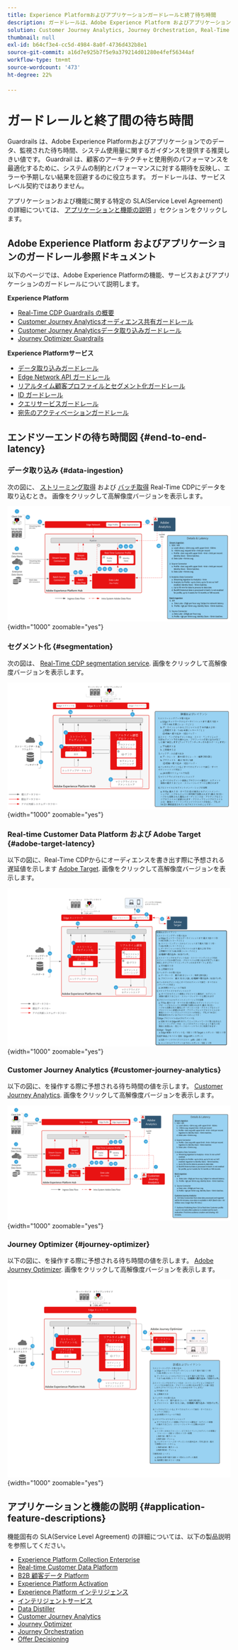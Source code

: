 ```yaml
---
title: Experience Platformおよびアプリケーションガードレールと終了待ち時間
description: ガードレールは、Adobe Experience Platform およびアプリケーション内のコンポーネントとサービスに対するパフォーマンスの期待値と影響を定義します
solution: Customer Journey Analytics, Journey Orchestration, Real-Time Customer Data Platform
thumbnail: null
exl-id: b64cf3e4-cc5d-4984-8a0f-4736d432b8e1
source-git-commit: a16d7e925b7f5e9a379214d01280e4fef56344af
workflow-type: tm+mt
source-wordcount: '473'
ht-degree: 22%

---
```


# ガードレールと終了間の待ち時間

Guardrails は、Adobe Experience Platformおよびアプリケーションでのデータ、監視された待ち時間、システム使用量に関するガイダンスを提供する推奨しきい値です。 Guardrail は、顧客のアーキテクチャと使用例のパフォーマンスを最適化するために、システムの制約とパフォーマンスに対する期待を反映し、エラーや予期しない結果を回避するのに役立ちます。 ガードレールは、サービスレベル契約ではありません。

アプリケーションおよび機能に関する特定の SLA(Service Level Agreement) の詳細については、 [アプリケーションと機能の説明](#application-feature-descriptions) 」セクションをクリックします。


## Adobe Experience Platform およびアプリケーションのガードレール参照ドキュメント

以下のページでは、Adobe Experience Platformの機能、サービスおよびアプリケーションのガードレールについて説明します。

**Experience Platform**

* [Real-Time CDP Guardrails の概要](https://experienceleague.adobe.com/docs/experience-platform/rtcdp/guardrails/overview.html)
* [Customer Journey Analyticsオーディエンス共有ガードレール](https://experienceleague.adobe.com/docs/analytics-platform/using/cja-components/audiences/publish.html#latency)
* [Customer Journey Analyticsデータ取り込みガードレール](https://experienceleague.adobe.com/docs/experience-platform/sources/connectors/adobe-applications/analytics.html#what-is-the-expected-latency-for-analytics-data-on-platform%3F)
* [Journey Optimizer Guardrails](https://experienceleague.adobe.com/docs/journey-optimizer/using/get-started/guardrails.html)

**Experience Platformサービス**

* [データ取り込みガードレール](https://experienceleague.adobe.com/docs/experience-platform/ingestion/guardrails.html)
* [Edge Network API ガードレール](https://experienceleague.adobe.com/docs/experience-platform/edge-network-server-api/guardrails.html)
* [リアルタイム顧客プロファイルとセグメント化ガードレール](https://experienceleague.adobe.com/docs/experience-platform/profile/guardrails.html?lang=ja)
* [ID ガードレール](https://experienceleague.adobe.com/docs/experience-platform/identity/guardrails.html?lang=ja)
* [クエリサービスガードレール](https://experienceleague.adobe.com/docs/experience-platform/query/guardrails.html?lang=ja)
* [宛先のアクティベーションガードレール](https://experienceleague.adobe.com/docs/experience-platform/destinations/guardrails.html?lang=ja)

## エンドツーエンドの待ち時間図 {#end-to-end-latency}

### データ取り込み {#data-ingestion}

次の図に、 [ストリーミング取得](https://experienceleague.adobe.com/docs/experience-platform/ingestion/streaming/overview.html) および [バッチ取得](https://experienceleague.adobe.com/docs/experience-platform/ingestion/batch/getting-started.html?lang=ja) Real-Time CDPにデータを取り込むとき。 画像をクリックして高解像度バージョンを表示します。

![データ取り込みの概要レベルの視覚的概要。](/help/blueprints/experience-platform/deployment/assets/aep_data_flow_guardrails.svg "データ取り込みの概要レベルの視覚的概要と待ち時間の値"){width="1000" zoomable="yes"}

### セグメント化 {#segmentation}

次の図は、 [Real-Time CDP segmentation service](https://experienceleague.adobe.com/docs/experience-platform/segmentation/home.html?lang=ja). 画像をクリックして高解像度バージョンを表示します。

![セグメントの概要レベルの視覚的な概要。](/help/blueprints/experience-platform/deployment/assets/segmentation_guardrails.svg "セグメントの概要レベルの視覚的概要と待ち時間の値"){width="1000" zoomable="yes"}

### Real-time Customer Data Platform および Adobe Target {#adobe-target-latency}

以下の図に、Real-Time CDPからにオーディエンスを書き出す際に予想される遅延値を示します [Adobe Target](https://experienceleague.adobe.com/docs/experience-platform/destinations/catalog/personalization/adobe-target-connection.html?lang=ja). 画像をクリックして高解像度バージョンを表示します。

![Adobe Targetへの高レベルの視覚的概要の書き出し。](/help/blueprints/experience-platform/deployment/assets/RTCDP_Target_guardrails.svg "オーディエンスのAdobe Targetの概要レベルのビジュアル概要と待ち時間の値へのエクスポート"){width="1000" zoomable="yes"}

### Customer Journey Analytics {#customer-journey-analytics}

以下の図に、を操作する際に予想される待ち時間の値を示します。 [Customer Journey Analytics](https://experienceleague.adobe.com/docs/analytics-platform/using/cja-overview/cja-overview.html?lang=en). 画像をクリックして高解像度バージョンを表示します。

![Customer Journey Analyticsの概要レベルの視覚的な概要の操作](/help/blueprints/experience-platform/deployment/assets/CJA_guardrails.svg "Customer Journey Analyticsの概要レベルの視覚的概要と待ち時間の値の使用"){width="1000" zoomable="yes"}

### Journey Optimizer {#journey-optimizer}

以下の図に、を操作する際に予想される待ち時間の値を示します。 [Adobe Journey Optimizer](https://experienceleague.adobe.com/docs/journey-optimizer/using/get-started/get-started.html?lang=en). 画像をクリックして高解像度バージョンを表示します。

![Adobe Journey Optimizerの概要レベルの視覚的な概要の操作](/help/blueprints/experience-platform/deployment/assets/AJO_guardrails.svg "Adobe Journey Optimizerの高レベルの視覚的概要と待ち時間の値の使用"){width="1000" zoomable="yes"}

## アプリケーションと機能の説明 {#application-feature-descriptions}

機能固有の SLA(Service Level Agreement) の詳細については、以下の製品説明を参照してください。

* [Experience Platform Collection Enterprise](https://helpx.adobe.com/jp/legal/product-descriptions/adobe-experience-platform-collection-enterprise.html)
* [Real-time Customer Data Platform](https://helpx.adobe.com/jp/legal/product-descriptions/real-time-customer-data-platform.html)
* [B2B 顧客データ Platform](https://helpx.adobe.com/jp/legal/product-descriptions/adobe-experience-platform-b2b.html)
* [Experience Platform Activation](https://helpx.adobe.com/jp/legal/product-descriptions/adobe-experience-platform0.html)
* [Experience Platform インテリジェンス](https://helpx.adobe.com/jp/legal/product-descriptions/adobe-experience-platform-intelligence---product-description.html)
* [インテリジェントサービス](https://helpx.adobe.com/jp/legal/product-descriptions/intelligent-services.html)
* [Data Distiller](https://helpx.adobe.com/jp/legal/product-descriptions/data-distiller.html)
* [Customer Journey Analytics](https://helpx.adobe.com/jp/legal/product-descriptions/customer-journey-analytics.html)
* [Journey Optimizer](https://helpx.adobe.com/jp/legal/product-descriptions/adobe-journey-optimizer.html)
* [Journey Orchestration](https://helpx.adobe.com/jp/legal/product-descriptions/journey-orchestration.html)
* [Offer Decisioning](https://helpx.adobe.com/jp/legal/product-descriptions/offer-decisioning-app-service.html)

